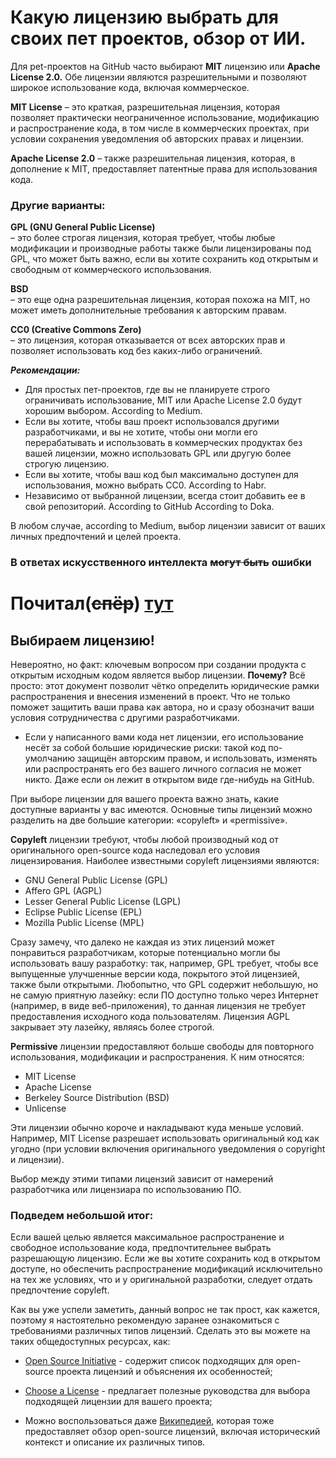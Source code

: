 # Какую лицензию выбрать для своих пет проектов, обзор от ИИ.

Для pet-проектов на GitHub часто выбирают **MIT** лицензию или **Apache License 2.0.** Обе лицензии являются разрешительными и позволяют широкое использование кода, включая коммерческое.  

**MIT License** – это краткая, разрешительная лицензия, которая позволяет практически неограниченное использование, модификацию и распространение кода, в том числе в коммерческих проектах, при условии сохранения уведомления об авторских правах и лицензии.  

**Apache License 2.0** – также разрешительная лицензия, которая, в дополнение к MIT, предоставляет патентные права для использования кода.  

### Другие варианты:  

**GPL (GNU General Public License)**  
– это более строгая лицензия, которая требует, чтобы любые модификации и производные работы также были лицензированы под GPL, что может быть важно, если вы хотите сохранить код открытым и свободным от коммерческого использования.  

**BSD**  
– это еще одна разрешительная лицензия, которая похожа на MIT, но может иметь дополнительные требования к авторским правам.  

**CC0 (Creative Commons Zero)**  
– это лицензия, которая отказывается от всех авторских прав и позволяет использовать код без каких-либо ограничений.  

***Рекомендации:***  
* Для простых пет-проектов, где вы не планируете строго ограничивать использование, MIT или Apache License 2.0 будут хорошим выбором. According to Medium.  
* Если вы хотите, чтобы ваш проект использовался другими разработчиками, и вы не хотите, чтобы они могли его перерабатывать и использовать в коммерческих продуктах без вашей лицензии, можно использовать GPL или другую более строгую лицензию.  
* Если вы хотите, чтобы ваш код был максимально доступен для использования, можно выбрать CC0. According to Habr.  
* Независимо от выбранной лицензии, всегда стоит добавить ее в свой репозиторий. According to GitHub According to Doka. 

В любом случае, according to Medium, выбор лицензии зависит от ваших личных предпочтений и целей проекта.

### В ответах искусственного интеллекта ~~могут быть~~ ошибки  

# Почитал(~~спёр~~) [тут](https://habr.com/ru/articles/781662/)

## Выбираем лицензию!
Невероятно, но факт: ключевым вопросом при создании продукта с открытым исходным кодом является выбор лицензии. **Почему?** Всё просто: этот документ позволит чётко определить юридические рамки распространения и внесения изменений в проект. Что не только поможет защитить ваши права как автора, но и сразу обозначит ваши условия сотрудничества с другими разработчиками.  

* Если у написанного вами кода нет лицензии, его использование несёт за собой большие юридические риски: такой код по-умолчанию защищён авторским правом, и использовать, изменять или распространять его без вашего личного согласия не может никто. Даже если он лежит в открытом виде где-нибудь на GitHub.  

При выборе лицензии для вашего проекта важно знать, какие доступные варианты у вас имеются. Основные типы лицензий можно разделить на две большие категории: «copyleft» и «permissive».  

**Copyleft** лицензии требуют, чтобы любой производный код от оригинального open-source кода наследовал его условия лицензирования. Наиболее известными copyleft лицензиями являются:  

* GNU General Public License (GPL)
* Affero GPL (AGPL)
* Lesser General Public License (LGPL)
* Eclipse Public License (EPL)
* Mozilla Public License (MPL)
  
Сразу замечу, что далеко не каждая из этих лицензий может понравиться разработчикам, которые потенциально могли бы использовать вашу разработку: так, например, GPL требует, чтобы все выпущенные улучшенные версии кода, покрытого этой лицензией, также были открытыми. Любопытно, что GPL содержит небольшую, но не самую приятную лазейку: если ПО доступно только через Интернет (например, в виде веб-приложения), то данная лицензия не требует предоставления исходного кода пользователям. Лицензия AGPL закрывает эту лазейку, являясь более строгой.  

**Permissive** лицензии предоставляют больше свободы для повторного использования, модификации и распространения. К ним относятся:  

* MIT License
* Apache License
* Berkeley Source Distribution (BSD)
* Unlicense
  
Эти лицензии обычно короче и накладывают куда меньше условий. Например, MIT License разрешает использовать оригинальный код как угодно (при условии включения оригинального уведомления о copyright и лицензии).

Выбор между этими типами лицензий зависит от намерений разработчика или лицензиара по использованию ПО. 

### Подведем небольшой итог: 
Если вашей целью является максимальное распространение и свободное использование кода, предпочтительнее выбрать разрешающую лицензию. Если же вы хотите сохранить код в открытом доступе, но обеспечить распространение модификаций исключительно на тех же условиях, что и у оригинальной разработки, следует отдать предпочтение copyleft.  

Как вы уже успели заметить, данный вопрос не так прост, как кажется, поэтому я настоятельно рекомендую заранее ознакомиться с требованиями различных типов лицензий. Сделать это вы можете на таких общедоступных ресурсах, как:  

* [Open Source Initiative](https://opensource.org/licenses/) - содержит список подходящих для open-source проекта лицензий и объяснения их особенностей;

* [Choose a License](https://choosealicense.com/) - предлагает полезные руководства для выбора подходящей лицензии для вашего проекта;

* Можно воспользоваться даже [Википедией](https://en.wikipedia.org/wiki/Open-source_license), которая тоже предоставляет обзор open-source лицензий, включая исторический контекст и описание их различных типов.